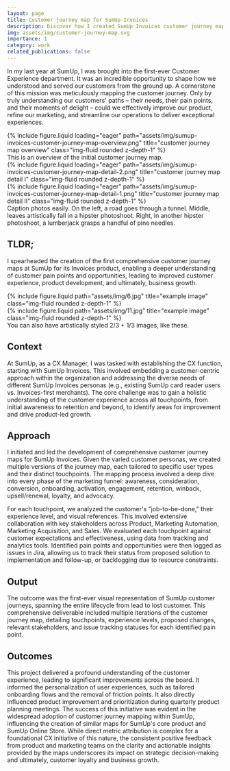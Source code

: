 ```yaml
---
layout: page
title: Customer journey map for SumUp Invoices
description: Discover how I created SumUp Invoices customer journey map and the repercussions it had for the organisation and other departments.
img: assets/img/customer-journey-map.svg
importance: 1
category: work
related_publications: false
---
```


In my last year at SumUp, I was brought into the first-ever Customer Experience department. It was an incredible opportunity to shape how we understood and served our customers from the ground up. A cornerstone of this mission was meticulously mapping the customer journey. Only by truly understanding our customers' paths – their needs, their pain points, and their moments of delight – could we effectively improve our product, refine our marketing, and streamline our operations to deliver exceptional experiences.

<div class="row">
    <div class="col-sm mt-3 mt-md-0">
        {% include figure.liquid loading="eager" path="assets/img/sumup-invoices-customer-journey-map-overview.png" title="customer journey map overview" class="img-fluid rounded z-depth-1" %}
    </div>
</div>
<div class="caption">
    This is an overview of the initial customer journey map.
</div>
<div class="row">
    <div class="col-sm mt-3 mt-md-0">
        {% include figure.liquid loading="eager" path="assets/img/sumup-invoices-customer-journey-map-detail-2.png" title="customer journey map detail I" class="img-fluid rounded z-depth-1" %}
    </div>
    <div class="col-sm mt-3 mt-md-0">
        {% include figure.liquid loading="eager" path="assets/img/sumup-invoices-customer-journey-map-detail-1.png" title="customer journey map detail II" class="img-fluid rounded z-depth-1" %}
    </div>
</div>
<div class="caption">
    Caption photos easily. On the left, a road goes through a tunnel. Middle, leaves artistically fall in a hipster photoshoot. Right, in another hipster photoshoot, a lumberjack grasps a handful of pine needles.
</div>

## TLDR;

I spearheaded the creation of the first comprehensive customer journey maps at SumUp for its Invoices product, enabling a deeper understanding of customer pain points and opportunities, leading to improved customer experience, product development, and ultimately, business growth.

<div class="row justify-content-sm-center">
    <div class="col-sm-8 mt-3 mt-md-0">
        {% include figure.liquid path="assets/img/6.jpg" title="example image" class="img-fluid rounded z-depth-1" %}
    </div>
    <div class="col-sm-4 mt-3 mt-md-0">
        {% include figure.liquid path="assets/img/11.jpg" title="example image" class="img-fluid rounded z-depth-1" %}
    </div>
</div>
<div class="caption">
    You can also have artistically styled 2/3 + 1/3 images, like these.
</div>

## Context

At SumUp, as a CX Manager, I was tasked with establishing the CX function, starting with SumUp Invoices. This involved embedding a customer-centric approach within the organization and addressing the diverse needs of different SumUp Invoices personas (e.g., existing SumUp card reader users vs. Invoices-first merchants). The core challenge was to gain a holistic understanding of the customer experience across all touchpoints, from initial awareness to retention and beyond, to identify areas for improvement and drive product-led growth.

## Approach

I initiated and led the development of comprehensive customer journey maps for SumUp Invoices. Given the varied customer personas, we created multiple versions of the journey map, each tailored to specific user types and their distinct touchpoints. The mapping process involved a deep dive into every phase of the marketing funnel: awareness, consideration, conversion, onboarding, activation, engagement, retention, winback, upsell/renewal, loyalty, and advocacy. 

For each touchpoint, we analyzed the customer's "job-to-be-done," their experience level, and visual references. This involved extensive collaboration with key stakeholders across Product, Marketing Automation, Marketing Acquisition, and Sales. We evaluated each touchpoint against customer expectations and effectiveness, using data from tracking and analytics tools. Identified pain points and opportunities were then logged as issues in Jira, allowing us to track their status from proposed solution to implementation and follow-up, or backlogging due to resource constraints.

## Output

The outcome was the first-ever visual representation of SumUp customer journeys, spanning the entire lifecycle from lead to lost customer. This comprehensive deliverable included multiple iterations of the customer journey map, detailing touchpoints, experience levels, proposed changes, relevant stakeholders, and issue tracking statuses for each identified pain point.

## Outcomes

This project delivered a profound understanding of the customer experience, leading to significant improvements across the board. It informed the personalization of user experiences, such as tailored onboarding flows and the removal of friction points. It also directly influenced product improvement and prioritization during quarterly product planning meetings. The success of this initiative was evident in the widespread adoption of customer journey mapping within SumUp, influencing the creation of similar maps for SumUp's core product and SumUp Online Store. While direct metric attribution is complex for a foundational CX initiative of this nature, the consistent positive feedback from product and marketing teams on the clarity and actionable insights provided by the maps underscores its impact on strategic decision-making and ultimately, customer loyalty and business growth.